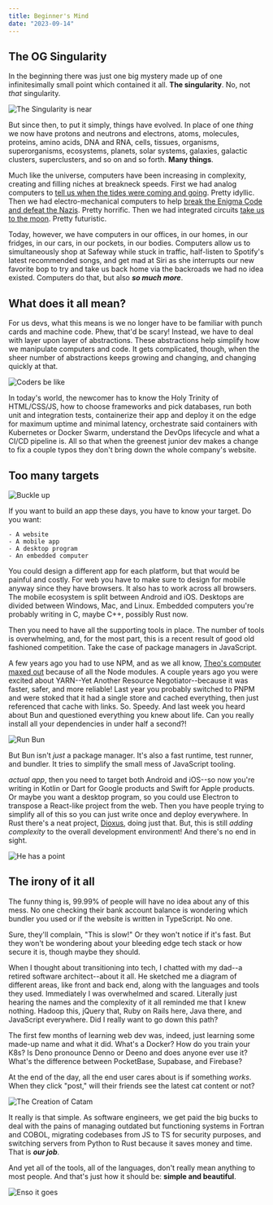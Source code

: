 ```yaml
---
title: Beginner's Mind
date: "2023-09-14"
---
```


## The OG Singularity

In the beginning there was just one big mystery made up of one infinitesimally small point which contained it all. **The singularity**. No, not *that* singularity.

![The Singularity is near](https://blogs.voanews.com/digital-frontiers/files/2011/03/SingularityIsNear.jpg "Maybe")

But since then, to put it simply, things have evolved. In place of one *thing* we now have protons and neutrons and electrons, atoms, molecules, proteins, amino acids, DNA and RNA, cells, tissues, organisms, superorganisms, ecosystems, planets, solar systems, galaxies, galactic clusters, superclusters, and so on and so forth. **Many things**.

Much like the universe, computers have been increasing in complexity, creating and filling niches at breakneck speeds. First we had analog computers to [tell us when the tides were coming and going](https://hackaday.com/2015/10/08/how-analog-tide-predictors-changed-human-history/). Pretty idyllic. Then we had electro-mechanical computers to help [break the Enigma Code and defeat the Nazis](https://www.iwm.org.uk/history/how-alan-turing-cracked-the-enigma-code#:~:text=Alan%20Turing%20was%20a%20brilliant,Second%20World%20War%20broke%20out.). Pretty horrific. Then we had integrated circuits [take us to the moon](https://wehackthemoon.com/tech/how-integrated-circuits-saved-moon-landing). Pretty futuristic.

Today, however, we have computers in our offices, in our homes, in our fridges, in our cars, in our pockets, in our bodies. Computers allow us to simultaneously shop at Safeway while stuck in traffic, half-listen to Spotify's latest recommended songs, and get mad at Siri as she interrupts our new favorite bop to try and take us back home via the backroads we had no idea existed. Computers do that, but also ***so much more***.

## What does it all mean?

For us devs, what this means is we no longer have to be familiar with punch cards and machine code. Phew, that'd be scary! Instead, we have to deal with layer upon layer of abstractions. These abstractions help simplify how we manipulate computers and code. It gets complicated, though, when the sheer number of abstractions keeps growing and changing, and changing quickly at that.

![Coders be like](https://i.redd.it/x3ty5mnd37g61.jpg "Devs then and now")

In today's world, the newcomer has to know the Holy Trinity of HTML/CSS/JS, how to choose frameworks and pick databases, run both unit and integration tests, containerize their app and deploy it on the edge for maximum uptime and minimal latency, orchestrate said containers with Kubernetes or Docker Swarm, understand the DevOps lifecycle and what a CI/CD pipeline is. All so that when the greenest junior dev makes a change to fix a couple typos they don't bring down the whole company's website.

## Too many targets

![Buckle up](https://media.tenor.com/qBfG6bWpBYAAAAAd/tayshia-bachelorette.gif "Tayshia on SWE")

If you want to build an app these days, you have to know your target. Do you want:

    - A website
    - A mobile app
    - A desktop program
    - An embedded computer

You could design a different app for each platform, but that would be painful and costly. For web you have to make sure to design for mobile anyway since they have browsers. It also has to work across all browsers. The mobile ecosystem is split between Android and iOS. Desktops are divided between Windows, Mac, and Linux. Embedded computers you're probably writing in C, maybe C++, possibly Rust now.

Then you need to have all the supporting tools in place. The number of tools is overwhelming, and, for the most part, this is a recent result of good old fashioned competition. Take the case of package managers in JavaScript.

A few years ago you had to use NPM, and as we all know, [Theo's computer maxed out](https://youtu.be/ZIKDJBrk56k?si=HbOcg26X0tZ_XUT7) because of all the Node modules. A couple years ago you were excited about YARN--Yet Another Resource Negotiator--because it was faster, safer, and more reliable! Last year you probably switched to PNPM and were stoked that it had a single store and cached everything, then just referenced that cache with links. So. Speedy. And last week you heard about Bun and questioned everything you knew about life. Can you really install all your dependencies in under half a second?!

![Run Bun](../Bun.png "Run Bun")

But Bun isn't *just* a package manager. It's also a fast runtime, test runner, and bundler. It tries to simplify the small mess of JavaScript tooling.

*actual app*, then you need to target both Android and iOS--so now you're writing in Kotlin or Dart for Google products and Swift for Apple products. Or maybe you want a desktop program, so you could use Electron to transpose a React-like project from the web. Then you have people trying to simplify all of this so you can just write once and deploy everywhere. In Rust there's a neat project, [Dioxus](https://dioxuslabs.com/]), doing just that. But, this is still *adding complexity* to the overall development environment! And there's no end in sight.

![He has a point](https://devs.lol/uploads/2021/11/meme-dev-humor-every-day-there-is-a-new-javascript-framework-86.jpg)

## The irony of it all

The funny thing is, 99.99% of people will have no idea about any of this mess. No one checking their bank account balance is wondering which bundler you used or if the website is written in TypeScript. No one.

Sure, they'll complain, "This is slow!" Or they won't notice if it's fast. But they won't be wondering about your bleeding edge tech stack or how secure it is, though maybe they should.

When I thought about transitioning into tech, I chatted with my dad--a retired software architect--about it all. He sketched me a diagram of different areas, like front and back end, along with the languages and tools they used. Immediately I was overwhelmed and scared. Literally just hearing the names and the complexity of it all reminded me that I knew nothing. Hadoop this, jQuery that, Ruby on Rails here, Java there, and JavaScript everywhere. Did I really want to go down this path?

The first few months of learning web dev was, indeed, just learning some made-up name and what it did. What's a Docker? How do you train your K8s? Is Deno pronounce Denno or Deeno and does anyone ever use it? What's the difference between PocketBase, Supabase, and Firebase?

At the end of the day, all the end user cares about is if something *works*. When they click "post," will their friends see the latest cat content or not?

![The Creation of Catam](https://images.unsplash.com/photo-1545529468-42764ef8c85f?ixlib=rb-4.0.3&ixid=M3wxMjA3fDB8MHxwaG90by1wYWdlfHx8fGVufDB8fHx8fA%3D%3D&auto=format&fit=crop&w=3546&q=80 "The Creation of Catam")

It really is that simple. As software engineers, we get paid the big bucks to deal with the pains of managing outdated but functioning systems in Fortran and COBOL, migrating codebases from JS to TS for security purposes, and switching servers from Python to Rust because it saves money and time. That is ***our job***.

And yet all of the tools, all of the languages, don't really mean anything to most people. And that's just how it should be: **simple and beautiful**.

![Enso it goes](https://upload.wikimedia.org/wikipedia/commons/6/68/Enso.svg)
